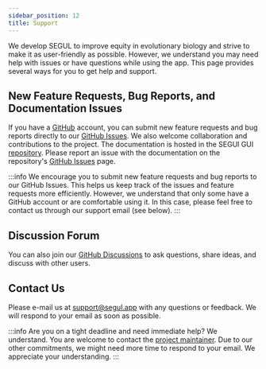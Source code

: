 ```yaml
---
sidebar_position: 12
title: Support
---
```


We develop SEGUL to improve equity in evolutionary biology and strive to make it as user-friendly as possible. However, we understand you may need help with issues or have questions while using the app. This page provides several ways for you to get help and support.

## New Feature Requests, Bug Reports, and Documentation Issues

If you have a [GitHub](https://github.com/) account, you can submit new feature requests and bug reports directly to our [GitHub Issues](https://github.com/hhandika/segul/issues). We also welcome collaboration and contributions to the project. The documentation is hosted in the SEGUl GUI [repository](https://github.com/hhandika/segui). Please report an issue with the documentation on the repository's [GitHub Issues](https://github.com/hhandika/segui/issues) page.

:::info
We encourage you to submit new feature requests and bug reports to our GitHub Issues. This helps us keep track of the issues and feature requests more efficiently. However, we understand that only some have a GitHub account or are comfortable using it. In this case, please feel free to contact us through our support email (see below).
:::

## Discussion Forum

You can also join our [GitHub Discussions](https://github.com/hhandika/segul/discussions) to ask questions, share ideas, and discuss with other users.

## Contact Us

Please e-mail us at [support@segul.app](mailto:support@segul.app) with any questions or feedback. We will respond to your email as soon as possible.

:::info
Are you on a tight deadline and need immediate help? We understand. You are welcome to contact the [project maintainer](https://hhandika.com/contact.html). Due to our other commitments, we might need more time to respond to your email. We appreciate your understanding.
:::
